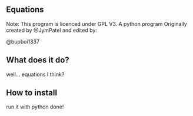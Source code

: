 ## Equations
Note: This program is licenced under GPL V3.
A python program Originally created by @JymPatel and edited by:

@bupboi1337

## What does it do?

well... equations I think?

## How to install

run it with python
done!
